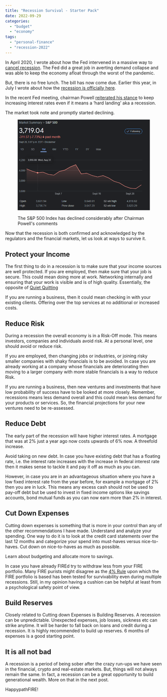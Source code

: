 ```yaml
---
title: "Recession Survival - Starter Pack"
date: 2022-09-29
categories: 
  - "budget"
  - "economy"
tags: 
  - "personal-finance"
  - "recession-2022"
---
```


In April 2020, I wrote about how the Fed intervened in a massive way to [cancel recession](https://happypathfire.com/recession-cancelled/). The Fed did a great job in averting demand collapse and was able to keep the economy afloat through the worst of the pandemic.

But, there is no free lunch. The bill has now come due. Earlier this year, in July I wrote about how the [recession is officially here](https://happypathfire.com/understanding-recession-2022/).

In the recent Fed meeting, chairman Powell [reiterated his stance](https://www.federalreserve.gov/monetarypolicy/files/fomcprojtabl20220921.pdf) to keep increasing interest rates even if it means a ‘hard landing’ aka a recession.

The market took note and promptly started declining.

<figure>

![](images/Zicb_Zk9u5vOrZDbqhjPjaVZvrcTecrRZ9MVh33j7veFWzymjWkic3WuXFnFsJnrF7ybjcdgZ1Ypj6hnazVWta4FKGZtt_gLVNYtGN37L5Ff-0_YReNtT3Grcz8xOX42_4lpla4ujNTvgiUkEELTmF_R5j71WZrRzwilupY84Pq0V4YQ76EeemrXsg)

<figcaption>

The S&P 500 Index has declined considerably after Chairman Powell's comments

</figcaption>

</figure>

Now that the recession is both confirmed and acknowledged by the regulators and the financial markets, let us look at ways to survive it.

## Protect your Income

The first thing to do in a recession is to make sure that your income sources are well protected. If you are employed, then make sure that your job is secure. This could mean doing more at work. Networking internally and ensuring that your work is visible and is of high quality. Essentially, the opposite of [Quiet Quitting](https://happypathfire.com/quiet-quitting/)

If you are running a business, then it could mean checking in with your existing clients. Offering over the top services at no additional or increased costs.

## Reduce Risk

During a recession the overall economy is in a Risk-Off mode. This means investors, companies and individuals avoid risk. At a personal level, one should avoid or reduce risk.

If you are employed, then changing jobs or industries, or joining risky smaller companies with shaky financials is to be avoided. In case you are already working at a company whose financials are deteriorating then moving to a larger company with more stable financials is a way to reduce Risk.

If you are running a business, then new ventures and investments that have low probability of success have to be looked at more closely. Remember, recessions means less demand overall and this could mean less demand for your products or services. So, the financial projections for your new ventures need to be re-assessed.

## Reduce Debt

The early part of the recession will have higher interest rates. A mortgage that was at 2% just a year ago now costs upwards of 6% now. A threefold increase. 

Avoid taking on new debt. In case you have existing debt that has a floating rate, i.e. the interest rate increases with the increase in federal interest rate then it makes sense to tackle it and pay it off as much as you can.

However, in case you are in an advantageous situation where you have a low fixed interest rate from the year before, for example a mortgage of 2% then you are in luck. This means any excess cash should not be used to pay-off debt but be used to invest in fixed income options like savings accounts, bond mutual funds as you can now earn more than 2% in interest.

## Cut Down Expenses

Cutting down expenses is something that is more in your control than any of the other recommendations I have made. Understand and analyze your spending. One way to do it is to look at the credit card statements over the last 12 months and categorize your spend into must-haves versus nice-to-haves. Cut down on nice-to-haves as much as possible.

Learn about budgeting and allocate more to savings.

In case you have already FIREd try to withdraw less from your FIRE portfolio. Many FIRE purists might disagree as the [4% Rule](https://happypathfire.com/the-4-rule-part-1/) upon which the FIRE portfolio is based has been tested for survivability even during multiple recessions. Still, in my opinion having a cushion can be helpful at least from a psychological safety point of view.

## Build Reserves

Closely related to Cutting down Expenses is Building Reserves. A recession can be unpredictable. Unexpected expenses, job losses, sickness etc can strike anytime. It will be harder to fall back on loans and credit during a recession. It is highly recommended to build up reserves. 6 months of expenses is a good starting point.

## It is all not bad

A recession is a period of being sober after the crazy run-ups we have seen in the financial, crypto and real-estate markets. But, things will not always remain the same. In fact, a recession can be a great opportunity to build generational wealth. More on that in the next post. 

HappypathFIRE!
